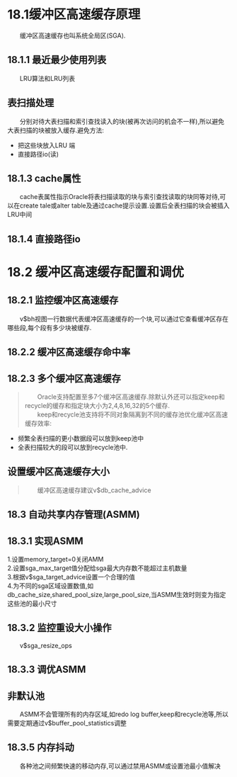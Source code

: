 # 18.1缓冲区高速缓存原理
&emsp;&emsp;缓冲区高速缓存也叫系统全局区(SGA).
## 18.1.1 最近最少使用列表
&emsp;&emsp;LRU算法和LRU列表
## 表扫描处理
&emsp;&emsp;分别对待大表扫描和索引查找读入的块(被再次访问的机会不一样),所以避免大表扫描的块被放入缓存.避免方法:     
+ 把这些块放入LRU 端
+ 直接路径io(读)
## 18.1.3 cache属性
&emsp;&emsp;cache表属性指示Oracle将表扫描读取的块与索引查找读取的块同等对待,可以在create tale或alter table及通过cache提示设置.设置后全表扫描的块会被插入LRU中间
## 18.1.4 直接路径io
# 18.2 缓冲区高速缓存配置和调优
## 18.2.1 监控缓冲区高速缓存
&emsp;&emsp;v$bh视图一行数据代表缓冲区高速缓存的一个块,可以通过它查看缓冲区存在哪些段,每个段有多少块被缓存.
## 18.2.2 缓冲区高速缓存命中率
## 18.2.3 多个缓冲区高速缓存
>&emsp;&emsp;Oracle支持配置至多7个缓冲区高速缓存.除默认外还可以指定keep和recycle的缓存和指定块大小为2,4,8,16,32的5个缓存.           
>&emsp;&emsp;keep和recycle池支持将不同对象隔离到不同的缓存池优化缓冲区高速缓存效率:
+ 频繁全表扫描的更小数据段可以放到keep池中
+ 全表扫描较大的段可以放到recycle池中.
## 设置缓冲区高速缓存大小
>&emsp;&emsp;缓冲区高速缓存建议v$db_cache_advice
## 18.3 自动共享内存管理(ASMM)
## 18.3.1 实现ASMM
1.设置memory_target=0关闭AMM    
2.设置sga_max_target值分配给sga最大内存数不能超过主机数量   
3.根据v$sga_target_advice设置一个合理的值   
4.为不同的sga区域设置数值,如db_cache_size,shared_pool_size,large_pool_size,当ASMM生效时则变为指定这些池的最小尺寸
## 18.3.2 监控重设大小操作
&emsp;&emsp;v$sga_resize_ops
## 18.3.3 调优ASMM
## 非默认池
&emsp;&emsp;ASMM不会管理所有的内存区域,如redo log buffer,keep和recycle池等,所以需要定期通过v$buffer_pool_statistics调整
## 18.3.5 内存抖动
&emsp;&emsp;各种池之间频繁快速的移动内存,可以通过禁用ASMM或设置池最小值解决
